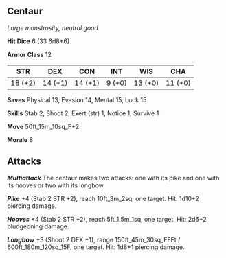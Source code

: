 ## Centaur

*Large monstrosity, neutral good*

**Hit Dice** 6 (33 6d8+6)

**Armor Class** 12

| STR     | DEX     | CON     | INT     | WIS     | CHA     |
|---------|---------|---------|---------|---------|---------|
| 18 (+2) | 14 (+1) | 14 (+1) |  9 (+0) | 13 (+0) | 11 (+0) |

**Saves** Physical 13, Evasion 14, Mental 15, Luck 15

**Skills** Stab 2, Shoot 2, Exert (str) 1, Notice 1, Survive 1

**Move** 50ft\_15m\_10sq\_F+2

**Morale** 8

## Attacks

***Multiattack*** The centaur makes two attacks: one with its pike and one with its hooves or two with its longbow.

***Pike*** +4 (Stab 2 STR +2), reach 10ft\_3m\_2sq, one target. Hit: 1d10+2 piercing damage.

***Hooves*** +4 (Stab 2 STR +2), reach 5ft\_1.5m\_1sq, one target. Hit: 2d6+2 bludgeoning damage.

***Longbow*** +3 (Shoot 2 DEX +1), range 150ft\_45m\_30sq\_FFFt / 600ft\_180m\_120sq\_15F, one target. Hit: 1d8+1 piercing damage.

